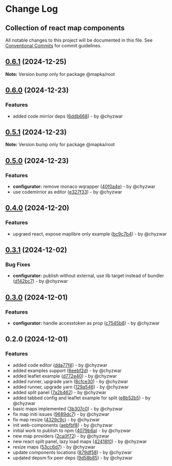 # Change Log
## Collection of react map components

All notable changes to this project will be documented in this file.
See [Conventional Commits](https://conventionalcommits.org) for commit guidelines.

## [0.6.1](https://github.com/mapka-dev/web-components/compare/v0.6.0...v0.6.1) (2024-12-25)

**Note:** Version bump only for package @mapka/root

## [0.6.0](https://github.com/mapka-dev/web-components/compare/v0.5.1...v0.6.0) (2024-12-23)

### Features

* added code mirrior deps ([6ddb668](https://github.com/mapka-dev/web-components/commit/6ddb6681229c4691303c6a608bb8bd1bff758f35)) - by @chyzwar

## [0.5.1](https://github.com/mapka-dev/web-components/compare/v0.5.0...v0.5.1) (2024-12-23)

**Note:** Version bump only for package @mapka/root

## [0.5.0](https://github.com/mapka-dev/web-components/compare/v0.4.0...v0.5.0) (2024-12-23)

### Features

* **configurator:** remove monaco wqrapper ([40f0a4e](https://github.com/mapka-dev/web-components/commit/40f0a4ec7d60f5ab9410636d820d0e52ca5f953a)) - by @chyzwar
* use codemirrior as editor ([e327f33](https://github.com/mapka-dev/web-components/commit/e327f33c5966a972fcd0124d84a76ec5ce34f84c)) - by @chyzwar

## [0.4.0](https://github.com/mapka-dev/web-components/compare/v0.3.1...v0.4.0) (2024-12-20)

### Features

* upgraed react, expose maplibre only example ([bc9c7b4](https://github.com/mapka-dev/web-components/commit/bc9c7b4b9cd00942d9e01cc0651b903b2aa5b362)) - by @chyzwar

## [0.3.1](https://github.com/mapka-dev/web-components/compare/v0.3.0...v0.3.1) (2024-12-02)

### Bug Fixes

* **configurator:** publish without external, use lib target instead of bundler ([d142bc7](https://github.com/mapka-dev/web-components/commit/d142bc780240ef90aef43d8887baeb57d6a95dac)) - by @chyzwar

## [0.3.0](https://github.com/mapka-dev/web-components/compare/v0.2.0...v0.3.0) (2024-12-01)

### Features

* **configurator:** handle accesstoken as prop ([c7545b8](https://github.com/mapka-dev/web-components/commit/c7545b8e60dd2c259858ef9c5e55b875c201d64c)) - by @chyzwar

## 0.2.0 (2024-12-01)

### Features

* added code editor ([dda77f4](https://github.com/mapka-dev/web-components/commit/dda77f4d6f2fec0a20bdee9c9dff056dbc177f0d)) - by @chyzwar
* added examples support ([6eebf2d](https://github.com/mapka-dev/web-components/commit/6eebf2d3b75a918b998e18ace57b74e38af63f15)) - by @chyzwar
* added leaflet example ([d772e40](https://github.com/mapka-dev/web-components/commit/d772e40206238e03c36a64ee3feaaafbf88e2f9f)) - by @chyzwar
* added runner, upgrade yarn ([8cfce30](https://github.com/mapka-dev/web-components/commit/8cfce30ad7f635c93c778df0e215aa38f4288893)) - by @chyzwar
* added runner, upgrade yarn ([129a546](https://github.com/mapka-dev/web-components/commit/129a5468de546f1b8cf7ff0f044440a1d4c2e42f)) - by @chyzwar
* added split panel ([7a2b462](https://github.com/mapka-dev/web-components/commit/7a2b462a53746b4ad610abc423e46fd793076da1)) - by @chyzwar
* added tabbed config and leaflet example for split ([e8b52b5](https://github.com/mapka-dev/web-components/commit/e8b52b5d14eaf9bca09b598f5bb0f404deeb1cc0)) - by @chyzwar
* basic maps implemented ([3b307c0](https://github.com/mapka-dev/web-components/commit/3b307c0dd92f1ec6e0d1b2ebd1367fbdb20a5f0c)) - by @chyzwar
* fix map initi issues ([9689dc7](https://github.com/mapka-dev/web-components/commit/9689dc72604cebdf7042d17d8b7beb5623a93bed)) - by @chyzwar
* fix map resize ([4329c9c](https://github.com/mapka-dev/web-components/commit/4329c9c0eff1a9e40543bedd2a4eb526b33ad4f1)) - by @chyzwar
* init web-components ([aebfbf8](https://github.com/mapka-dev/web-components/commit/aebfbf8f7cd87e8a06de4ad5009f0ee83d0395d4)) - by @chyzwar
* initial work to publish to npm ([4079b6a](https://github.com/mapka-dev/web-components/commit/4079b6a5759af06c7f25a643b35229c1ad48f2b9)) - by @chyzwar
* new map providers ([2ca0f72](https://github.com/mapka-dev/web-components/commit/2ca0f72438b43a22f843734930d90a759d262106)) - by @chyzwar
* new react split panel, lazy load maps ([42418f0](https://github.com/mapka-dev/web-components/commit/42418f0302a73992528539621c5acc89d7f4c234)) - by @chyzwar
* resize maps ([53cc6d7](https://github.com/mapka-dev/web-components/commit/53cc6d74a41d286e4eb3f6396570515d1900bf2d)) - by @chyzwar
* update components locations ([879df58](https://github.com/mapka-dev/web-components/commit/879df58c1668c2efb37ab5fb38fe52612e31f9c5)) - by @chyzwar
* updated depsm fix peer deps ([9d58b85](https://github.com/mapka-dev/web-components/commit/9d58b85cc0519119bebebe530191c53aea354cba)) - by @chyzwar
